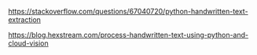 https://stackoverflow.com/questions/67040720/python-handwritten-text-extraction

https://blog.hexstream.com/process-handwritten-text-using-python-and-cloud-vision

